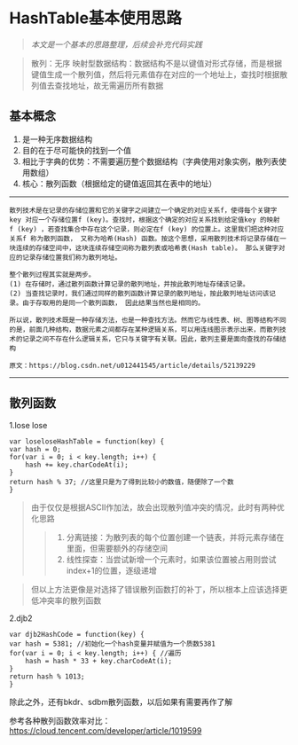 # HashTable基本使用思路

>*本文是一个基本的思路整理，后续会补充代码实践*

>散列：无序
>映射型数据结构：数据结构不是以键值对形式存储，而是根据键值生成一个散列值，然后将元素值存在对应的一个地址上，查找时根据散列值去查找地址，故无需遍历所有数据

## 基本概念

1. 是一种无序数据结构
2. 目的在于尽可能快的找到一个值
3. 相比于字典的优势：不需要遍历整个数据结构（字典使用对象实例，散列表使用数组）
4. 核心：散列函数（根据给定的键值返回其在表中的地址）

---
    散列技术是在记录的存储位置和它的关键字之间建立一个确定的对应关系f，使得每个关键字key 对应一个存储位置f (key)。查找时，根据这个确定的对应关系找到给定值key 的映射f (key) ，若查找集合中存在这个记录，则必定在f (key) 的位置上。这里我们把这种对应关系f 称为散列函数， 又称为哈希(Hash) 函数。按这个思想，采用散列技术将记录存储在一块连续的存储空间中，这块连续存储空间称为散列表或哈希表(Hash table)。 那么关键字对应的记录存储位置我们称为散列地址。

    整个散列过程其实就是两步。
    (1) 在存储时，通过散列函数计算记录的散列地址，并按此散列地址存储该记录。
    (2) 当查找记录时，我们通过同样的散列函数计算记录的散列地址，按此散列地址访问该记录。由于存取用的是同一个散列函数， 因此结果当然也是相同的。

    所以说，散列技术既是一种存储方法，也是一种查找方法。然而它与线性表、树、图等结构不同的是，前面几种结构，数据元素之间都存在某种逻辑关系，可以用连线图示表示出来，而散列技术的记录之间不存在什么逻辑关系，它只与关键字有关联。因此，散列主要是面向查找的存储结构

    原文：https://blog.csdn.net/u012441545/article/details/52139229
---

## 散列函数

1.lose lose

    var loseloseHashTable = function(key) {
    var hash = 0;
    for(var i = 0; i < key.length; i++) {
        hash += key.charCodeAt(i);
    }
    return hash % 37; //这里只是为了得到比较小的数值，随便除了一个数
    }

>由于仅仅是根据ASCII作加法，故会出现散列值冲突的情况，此时有两种优化思路
>>1. 分离链接：为散列表的每个位置创建一个链表，并将元素存储在里面，但需要额外的存储空间
>>2. 线性探查：当尝试新增一个元素时，如果该位置被占用则尝试index+1的位置，逐级递增

>但以上方法更像是对选择了错误散列函数打的补丁，所以根本上应该选择更低冲突率的散列函数

2.djb2

    var djb2HashCode = function(key) {
    var hash = 5381; //初始化一个hash变量并赋值为一个质数5381
    for(var i = 0; i < key.length; i++) { //遍历
        hash = hash * 33 + key.charCodeAt(i);
    }
    return hash % 1013;
    }

除此之外，还有bkdr、sdbm散列函数，以后如果有需要再作了解

参考各种散列函数效率对比：https://cloud.tencent.com/developer/article/1019599